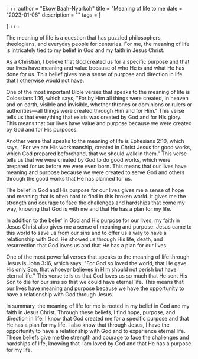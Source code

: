 +++
author = "Ekow Baah-Nyarkoh"
title = "Meaning of life to me
date = "2023-01-06"
description = ""
tags = [
   
]
+++

The meaning of life is a question that has puzzled philosophers, theologians, and everyday people for centuries. For me, the meaning of life is intricately tied to my belief in God and my faith in Jesus Christ.

As a Christian, I believe that God created us for a specific purpose and that our lives have meaning and value because of who He is and what He has done for us. This belief gives me a sense of purpose and direction in life that I otherwise would not have.

One of the most important Bible verses that speaks to the meaning of life is Colossians 1:16, which says, "For by Him all things were created, in heaven and on earth, visible and invisible, whether thrones or dominions or rulers or authorities—all things were created through Him and for Him." This verse tells us that everything that exists was created by God and for His glory. This means that our lives have value and purpose because we were created by God and for His purposes.

Another verse that speaks to the meaning of life is Ephesians 2:10, which says, "For we are His workmanship, created in Christ Jesus for good works, which God prepared beforehand, that we should walk in them." This verse tells us that we were created by God to do good works, which were prepared for us before we were even born. This means that our lives have meaning and purpose because we were created to serve God and others through the good works that He has planned for us.

The belief in God and His purpose for our lives gives me a sense of hope and meaning that is often hard to find in this broken world. It gives me the strength and courage to face the challenges and hardships that come my way, knowing that God is with me and that He has a plan for my life.

In addition to the belief in God and His purpose for our lives, my faith in Jesus Christ also gives me a sense of meaning and purpose. Jesus came to this world to save us from our sins and to offer us a way to have a relationship with God. He showed us through His life, death, and resurrection that God loves us and that He has a plan for our lives.

One of the most powerful verses that speaks to the meaning of life through Jesus is John 3:16, which says, "For God so loved the world, that He gave His only Son, that whoever believes in Him should not perish but have eternal life." This verse tells us that God loves us so much that He sent His Son to die for our sins so that we could have eternal life. This means that our lives have meaning and purpose because we have the opportunity to have a relationship with God through Jesus.

In summary, the meaning of life for me is rooted in my belief in God and my faith in Jesus Christ. Through these beliefs, I find hope, purpose, and direction in life. I know that God created me for a specific purpose and that He has a plan for my life. I also know that through Jesus, I have the opportunity to have a relationship with God and to experience eternal life. These beliefs give me the strength and courage to face the challenges and hardships of life, knowing that I am loved by God and that He has a purpose for my life.
